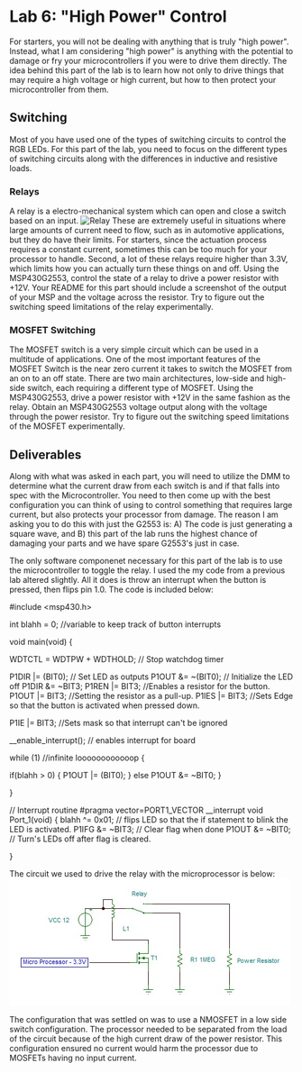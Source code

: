 # Lab 6: "High Power" Control
For starters, you will not be dealing with anything that is truly "high power". Instead, what I am considering "high power" is anything with the potential to damage or fry your microcontrollers if you were to drive them directly. The idea behind this part of the lab is to learn how not only to drive things that may require a high voltage or high current, but how to then protect your microcontroller from them.

## Switching
Most of you have used one of the types of switching circuits to control the RGB LEDs. For this part of the lab, you need to focus on the different types of switching circuits along with the differences in inductive and resistive loads.

### Relays
A relay is a electro-mechanical system which can open and close a switch based on an input. 
![Relay](https://www.phidgets.com/docs/images/1/1d/3051_1_Relay_Diagram.jpg)
These are extremely useful in situations where large amounts of current need to flow, such as in automotive applications, but they do have their limits. For starters, since the actuation process requires a constant current, sometimes this can be too much for your processor to handle. Second, a lot of these relays require higher than 3.3V, which limits how you can actually turn these things on and off. Using the MSP430G2553, control the state of a relay to drive a power resistor with +12V. Your README for this part should include a screenshot of the output of your MSP and the voltage across the resistor. Try to figure out the switching speed limitations of the relay experimentally.

### MOSFET Switching
The MOSFET switch is a very simple circuit which can be used in a multitude of applications. One of the most important features of the MOSFET Switch is the near zero current it takes to switch the MOSFET from an on to an off state. There are two main architectures, low-side and high-side switch, each requiring a different type of MOSFET. Using the MSP430G2553, drive a power resistor with +12V in the same fashion as the relay. Obtain an MSP430G2553 voltage output along with the voltage through the power resistor. Try to figure out the switching speed limitations of the MOSFET experimentally.

## Deliverables
Along with what was asked in each part, you will need to utilize the DMM to determine what the current draw from each switch is and if that falls into spec with the Microcontroller. You need to then come up with the best configuration you can think of using to control something that requires large current, but also protects your processor from damage. The reason I am asking you to do this with just the G2553 is: A) The code is just generating a square wave, and B) this part of the lab runs the highest chance of damaging your parts and we have spare G2553's just in case.

The only software componenet necessary for this part of the lab is to use the microcontroller to toggle the relay.
I used the my code from a previous lab altered slightly. All it does is throw an interrupt when the button is pressed, then flips pin 1.0.
The code is included below:

#include <msp430.h> 

int blahh = 0; //variable to keep track of button interrupts

void main(void)
{

WDTCTL = WDTPW + WDTHOLD; // Stop watchdog timer


P1DIR |= (BIT0); // Set LED as outputs
P1OUT &= ~(BIT0); // Initialize the LED off
P1DIR &= ~BIT3;
P1REN |= BIT3; //Enables a resistor for the button.
P1OUT |= BIT3; //Setting the resistor as a pull-up.
P1IES |= BIT3; //Sets Edge so that the button is activated when pressed down.

P1IE |= BIT3; //Sets mask so that interrupt can't be ignored

__enable_interrupt(); // enables interrupt for board

while (1) //infinite loooooooooooop
{

if(blahh > 0)
{
P1OUT |= (BIT0);
}
else P1OUT &= ~BIT0;
}

}

// Interrupt routine
#pragma vector=PORT1_VECTOR
__interrupt void Port_1(void)
{
blahh ^= 0x01;  // flips LED so that the if statement to blink the LED is activated.
P1IFG &= ~BIT3; // Clear flag when done
P1OUT &= ~BIT0; // Turn's LEDs off after flag is cleared.

}

The circuit we used to drive the relay with the microprocessor is below:
![RelayCircuit](https://raw.githubusercontent.com/RU09342/lab-6taking-control-over-your-embedded-life-lonnie-jake/master/High%20Power%20Control/pictures/relay%20circuit.jpg)

The configuration that was settled on was to use a NMOSFET in a low side switch configuration. The processor needed to be separated from the load of the circuit because of the high current draw of the power resistor. This configuration ensured no current would harm the processor due to MOSFETs having no input current.

